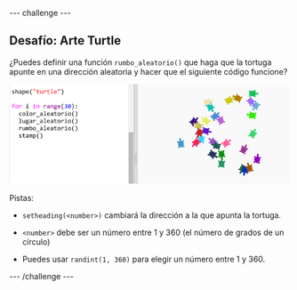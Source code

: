 --- challenge ---

## Desafío: Arte Turtle

¿Puedes definir una función `rumbo_aleatorio()` que haga que la tortuga apunte en una dirección aleatoria y hacer que el siguiente código funcione?

![captura de pantalla](images/modern-turtle-art.png)

Pistas:

- `setheading(<number>)` cambiará la dirección a la que apunta la tortuga.

- `<number>` debe ser un número entre 1 y 360 (el número de grados de un círculo)

- Puedes usar `randint(1, 360)` para elegir un número entre 1 y 360.

--- /challenge ---